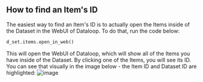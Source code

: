## <a name="find_item_id"></a> How to find an Item's ID
The easiest way to find an Item's ID is to actually open the Items inside of the Dataset in the WebUI of Dataloop. To do that, run the code below:
```python
d_set.items.open_in_web()
```
This will open the WebUI of Dataloop, which will show all of the Items you have inside of the Dataset. By clicking one of the Items, you will see its ID. You can see that visually in the image below - the Item ID and Dataset ID are highlighted:
![image](https://github.com/StefanSilver/Dataloop-Documentation/assets/58508793/278938d3-9a96-4744-8435-42c2061640b5)
